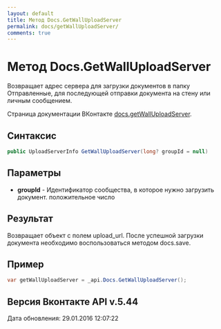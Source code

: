 ```yaml
---
layout: default
title: Метод Docs.GetWallUploadServer
permalink: docs/getWallUploadServer/
comments: true
---
```

# Метод Docs.GetWallUploadServer
Возвращает адрес сервера для загрузки документов в папку Отправленные, для последующей отправки документа на стену или личным сообщением.

Страница документации ВКонтакте [docs.getWallUploadServer](https://vk.com/dev/docs.getWallUploadServer).

## Синтаксис
``` csharp
public UploadServerInfo GetWallUploadServer(long? groupId = null)
```

## Параметры
+ **groupId** - Идентификатор сообщества, в которое нужно загрузить документ. положительное число

## Результат
Возвращает объект с полем upload_url. После успешной загрузки документа необходимо воспользоваться методом docs.save.

## Пример
``` csharp
var getWallUploadServer = _api.Docs.GetWallUploadServer();
```

## Версия Вконтакте API v.5.44
Дата обновления: 29.01.2016 12:07:22
